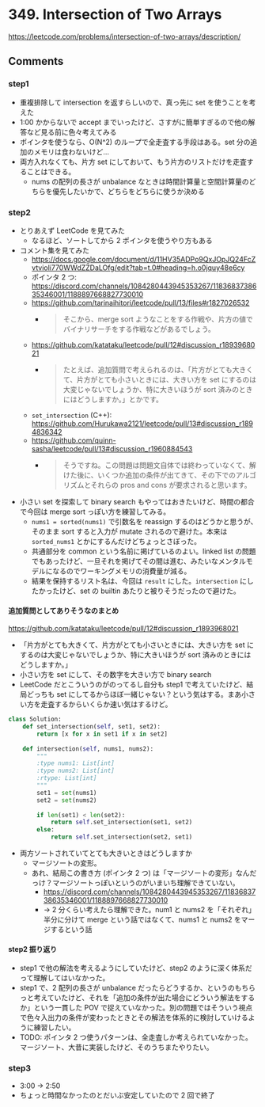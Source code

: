 # 349. Intersection of Two Arrays

https://leetcode.com/problems/intersection-of-two-arrays/description/

## Comments

### step1

*   重複排除して intersection を返すらしいので、真っ先に set を使うことを考えた
*   1:00 かからないで accept までいったけど、さすがに簡単すぎるので他の解答など見る前に色々考えてみる
*   ポインタを使うなら、O(N^2) のループで全走査する手段はある。set 分の追加のメモリは食わないけど…
*   両方入れなくても、片方 set にしておいて、もう片方のリストだけを走査することはできる。
    *   nums の配列の長さが unbalance なときは時間計算量と空間計算量のどちらを優先したいかで、どちらをどちらに使うか決める

### step2

*   とりあえず LeetCode を見てみた
    *   なるほど、ソートしてから 2 ポインタを使うやり方もある
*   コメント集を見てみた
    *   https://docs.google.com/document/d/11HV35ADPo9QxJOpJQ24FcZvtvioli770WWdZZDaLOfg/edit?tab=t.0#heading=h.o0jquy48e6cy
    *   ポインタ 2 つ: https://discord.com/channels/1084280443945353267/1183683738635346001/1188897668827730010
    *   https://github.com/tarinaihitori/leetcode/pull/13/files#r1827026532
        *   > そこから、merge sort ようなことをする作戦や、片方の値でバイナリサーチをする作戦などがあるでしょう。
    *   https://github.com/katataku/leetcode/pull/12#discussion_r1893968021
        *   > たとえば、追加質問で考えられるのは、「片方がとても大きくて、片方がとても小さいときには、大きい方を set にするのは大変じゃないでしょうか、特に大きいほうが sort 済みのときにはどうしますか。」とかです。
    *   `set_intersection` (C++): https://github.com/Hurukawa2121/leetcode/pull/13#discussion_r1894836342
    *   https://github.com/quinn-sasha/leetcode/pull/13#discussion_r1960884543
        *   > そうですね。この問題は問題文自体では終わっていなくて、解けた後に、いくつか追加の条件が出てきて、その下でのアルゴリズムとそれらの pros and cons が要求されると思います。
*   小さい set を探索して binary search もやってはおきたいけど、時間の都合で今回は merge sort っぽい方を練習してみる。
    *   `nums1 = sorted(nums1)` で引数名を reassign するのはどうかと思うが、そのまま sort すると入力が mutate されるので避けた。本来は `sorted_nums1` とかにするんだけどちょっとさぼった。
    *   共通部分を common という名前に掲げているのよい。linked list の問題でもあったけど、一旦それを掲げてその間は進む、みたいなメンタルモデルになるのでワーキングメモリの消費量が減る。
    *   結果を保持するリスト名は、今回は `result` にした。`intersection` にしたかったけど、set の builtin あたりと被りそうだったので避けた。

#### 追加質問としてありそうなのまとめ

https://github.com/katataku/leetcode/pull/12#discussion_r1893968021

*   「片方がとても大きくて、片方がとても小さいときには、大きい方を set にするのは大変じゃないでしょうか、特に大きいほうが sort 済みのときにはどうしますか。」
   *   小さい方を set にして、その数字を大きい方で binary search
   *   LeetCode だとこういうのがのってるし自分も step1 で考えていたけど、結局どっちも set にしてるからほぼ一緒じゃない？という気はする。まあ小さい方を走査するからいくらか速い気はするけど。

```python
class Solution:
    def set_intersection(self, set1, set2):
        return [x for x in set1 if x in set2]
        
    def intersection(self, nums1, nums2):
        """
        :type nums1: List[int]
        :type nums2: List[int]
        :rtype: List[int]
        """  
        set1 = set(nums1)
        set2 = set(nums2)
        
        if len(set1) < len(set2):
            return self.set_intersection(set1, set2)
        else:
            return self.set_intersection(set2, set1)
```


*   両方ソートされていてとても大きいときはどうしますか
    *   マージソートの変形。
    *   あれ、結局この書き方 (ポインタ 2 つ) は「マージソートの変形」なんだっけ？マージソートっぽいというのがいまいち理解できていない。
        *   https://discord.com/channels/1084280443945353267/1183683738635346001/1188897668827730010
        *   -> 2 分くらい考えたら理解できた。num1 と nums2 を「それぞれ」半分に分けて merge という話ではなくて、nums1 と nums2 をマージするという話

#### step2 振り返り
*   step1 で他の解法を考えるようにしていたけど、step2 のように深く体系だって理解してはいなかった。
*   step1 で、2 配列の長さが unbalance だったらどうするか、というのもちらっと考えていたけど、それを「追加の条件が出た場合にどういう解法をするか」という一貫した POV で捉えていなかった。別の問題ではそういう視点で色々入出力の条件が変わったときとその解法を体系的に検討していけるように練習したい。
*   TODO: ポインタ 2 つ使うパターンは、全走査しか考えられていなかった。マージソート、大昔に実装したけど、そのうちまたやりたい。

### step3

*   3:00 -> 2:50
*   ちょっと時間なかったのとだいぶ安定していたので 2 回で終了
